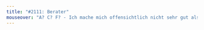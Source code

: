 ```yaml
---
title: "#2111: Berater"
mouseover: "A? C? F? - Ich mache mich offensichtlich nicht sehr gut als B-Rater."
---
```



